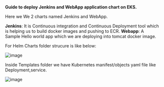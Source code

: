 
**Guide to deploy Jenkins and WebApp application chart on EKS.**

Here we We 2 charts named Jenkins and WebApp.

**Jenkins**: It is Continuous integration and Continuous Deployment tool which is helping us to build docker images and pushing to ECR.
**Webapp**: A Sample Hello world app which we are deploying into tomcat docker image.

For Helm Charts folder strucure is like below:


![image](https://user-images.githubusercontent.com/90410791/132857536-210f53fe-e5aa-446b-9892-3c21666b8946.png)

Inside Templates folder we have Kubernetes manifest/objects yaml file like Deployment,service.

![image](https://user-images.githubusercontent.com/90410791/132857588-d532c8b6-6fb6-4a36-9e2c-ac89372819d6.png)

































